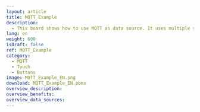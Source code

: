 ```yaml
---
layout: article
title: MQTT Example
description: 
  - This board shows how to use MQTT as data source. It uses multiple screens to show how different Peakboard Boxes and visualizations could work together. It's possible to call for maintanance and supply on one screen and react to the calls on the second screen.
lang: en
weight: 600
isDraft: false
ref: MQTT_Example
category:
  - MQTT
  - Touch
  - Buttons
image: MQTT_Example_EN.png
download: MQTT_Example_EN.pbmx
overview_description:
overview_benefits:
overview_data_sources:
---
```

